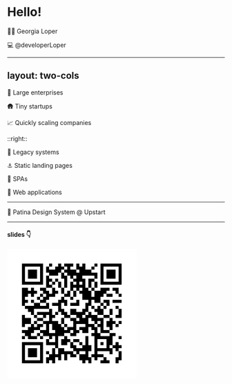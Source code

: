  # Hello! 

 🙋‍♀️ Georgia Loper

 💻 @developerLoper 

 <!-- But first, quick intro -->

---
layout: two-cols
---

 🏢 Large enterprises 

 🛖 Tiny startups 

 📈 Quickly scaling companies

::right::

 🦖 Legacy systems

 ⚓️ Static landing pages

 🧮 SPAs

 💪 Web applications

---

🗽 Patina Design System @ Upstart

---

#### slides 👇

<img src="/assets/qr-code.png" />

<!--

Quick housekeeping item. This will be the only picture of slides you need to take today. All the slides from this presentation are up here at this link, as well as a little demo application where the code examples you'll see today are pulled from.

I'll have this QR up again on the last slide

-->